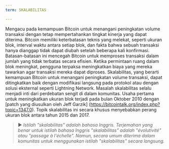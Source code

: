 ```yaml
---
term: SKALABILITAS

---
```

Mengacu pada kemampuan Bitcoin untuk menangani peningkatan volume transaksi dengan tetap mempertahankan tingkat kinerja yang dapat diterima. Bitcoin memiliki keterbatasan teknis yang melekat, seperti ukuran blok, interval waktu antara setiap blok, dan fakta bahwa sebuah transaksi hanya dianggap tidak dapat diubah setelah beberapa kali konfirmasi. Batasan-batasan ini mencegah Bitcoin untuk memproses transaksi dalam jumlah yang tidak terbatas secara efisien. Ketika permintaan ruang dalam blok meningkat, pengguna terpaksa meningkatkan biaya yang mereka tawarkan agar transaksi mereka dapat diproses. Skalabilitas, yang berarti kemampuan Bitcoin untuk menangani peningkatan volume transaksi, dapat ditingkatkan baik dengan modifikasi langsung pada protokol atau dengan solusi eksternal seperti Lightning Network. Masalah skalabilitas selalu menjadi inti dari perdebatan sengit di dalam komunitas. Usaha pertama untuk meningkatkan ukuran blok terjadi pada bulan Oktober 2010 dengan [patch yang diusulkan oleh Jeff Garzik] (https://bitcointalk.org/index.php?topic=1347.0). Topik skalabilitas ini secara khusus menyebabkan perang ukuran blok antara tahun 2015 dan 2017.

> ► *Istilah "skalabilitas" adalah bahasa Inggris. Terjemahan yang benar untuk istilah bahasa Inggris "skalabilitas" adalah "évolutivité" atau "passage à l'échelle". Namun, secara umum diterima dalam komunitas untuk menggunakan istilah "skalabilitas" secara langsung.*